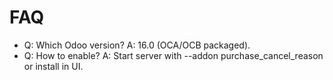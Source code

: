 # FAQ

- Q: Which Odoo version? A: 16.0 (OCA/OCB packaged).
- Q: How to enable? A: Start server with --addon purchase_cancel_reason or install in UI.
